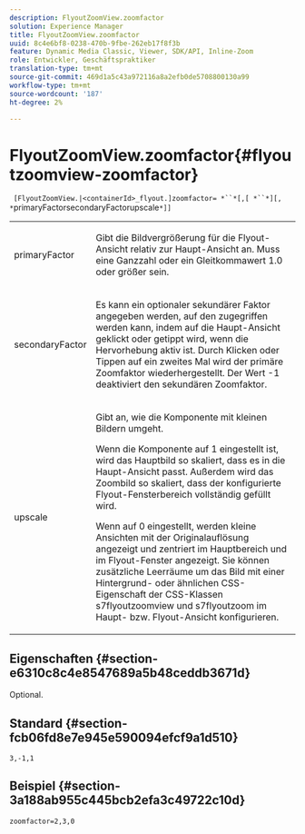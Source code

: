 ```yaml
---
description: FlyoutZoomView.zoomfactor
solution: Experience Manager
title: FlyoutZoomView.zoomfactor
uuid: 8c4e6bf8-0238-470b-9fbe-262eb17f8f3b
feature: Dynamic Media Classic, Viewer, SDK/API, Inline-Zoom
role: Entwickler, Geschäftspraktiker
translation-type: tm+mt
source-git-commit: 469d1a5c43a972116a8a2efb0de5708800130a99
workflow-type: tm+mt
source-wordcount: '187'
ht-degree: 2%

---
```



# FlyoutZoomView.zoomfactor{#flyoutzoomview-zoomfactor}

` [FlyoutZoomView.|<containerId>_flyout.]zoomfactor= *``*[,[ *``*][, *`primaryFactorsecondaryFactorupscale`*]]`

<table id="table_9B98C97485DD4DEB8A6ECBCE8DF6B886"> 
 <tbody> 
  <tr> 
   <td colname="col1"> <p> <span class="codeph"> <span class="varname"> primaryFactor</span> </span> </p> </td> 
   <td colname="col2"> <p> Gibt die Bildvergrößerung für die Flyout-Ansicht relativ zur Haupt-Ansicht an. Muss eine Ganzzahl oder ein Gleitkommawert <span class="codeph"> 1.0</span> oder größer sein. </p> </td> 
  </tr> 
  <tr> 
   <td colname="col1"> <p> <span class="codeph"> <span class="varname"> secondaryFactor</span> </span> </p> </td> 
   <td colname="col2"> <p> Es kann ein optionaler sekundärer Faktor angegeben werden, auf den zugegriffen werden kann, indem auf die Haupt-Ansicht geklickt oder getippt wird, wenn die Hervorhebung aktiv ist. Durch Klicken oder Tippen auf ein zweites Mal wird der primäre Zoomfaktor wiederhergestellt. Der Wert <span class="codeph"> -1</span> deaktiviert den sekundären Zoomfaktor. </p> </td> 
  </tr> 
  <tr> 
   <td colname="col1"> <p><span class="codeph"><span class="varname"> upscale</span></span> </p> </td> 
   <td colname="col2"> <p>Gibt an, wie die Komponente mit kleinen Bildern umgeht. </p> <p>Wenn die Komponente auf <span class="codeph"> 1</span> eingestellt ist, wird das Hauptbild so skaliert, dass es in die Haupt-Ansicht passt. Außerdem wird das Zoombild so skaliert, dass der konfigurierte Flyout-Fensterbereich vollständig gefüllt wird. </p> <p>Wenn auf <span class="codeph"> 0</span> eingestellt, werden kleine Ansichten mit der Originalauflösung angezeigt und zentriert im Hauptbereich und im Flyout-Fenster angezeigt. Sie können zusätzliche Leerräume um das Bild mit einer Hintergrund- oder ähnlichen CSS-Eigenschaft der CSS-Klassen <span class="codeph"> s7flyoutzoomview</span> und <span class="codeph"> s7flyoutzoom</span> im Haupt- bzw. Flyout-Ansicht konfigurieren. </p> </td> 
  </tr> 
 </tbody> 
</table>

## Eigenschaften {#section-e6310c8c4e8547689a5b48ceddb3671d}

Optional.

## Standard {#section-fcb06fd8e7e945e590094efcf9a1d510}

`3,-1,1`

## Beispiel {#section-3a188ab955c445bcb2efa3c49722c10d}

`zoomfactor=2,3,0`
